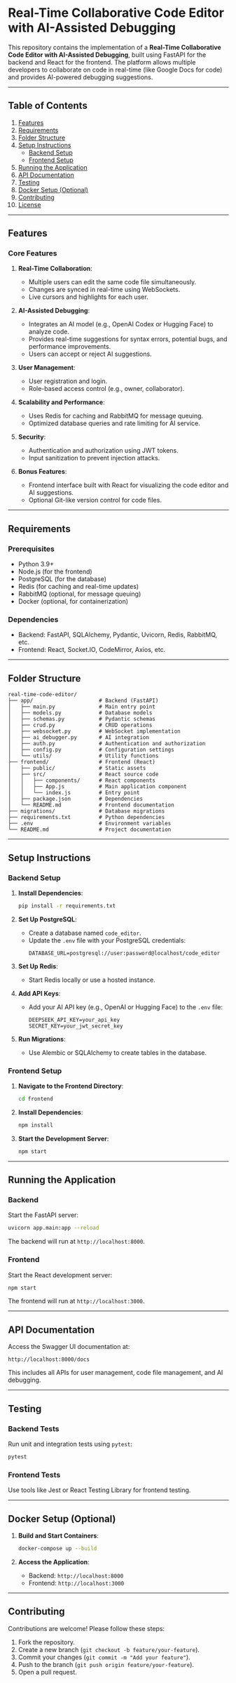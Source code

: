 # Real-Time Collaborative Code Editor with AI-Assisted Debugging

This repository contains the implementation of a **Real-Time Collaborative Code Editor with AI-Assisted Debugging**, built using FastAPI for the backend and React for the frontend. The platform allows multiple developers to collaborate on code in real-time (like Google Docs for code) and provides AI-powered debugging suggestions.

---

## Table of Contents

1. [Features](#features)
2. [Requirements](#requirements)
3. [Folder Structure](#folder-structure)
4. [Setup Instructions](#setup-instructions)
   - [Backend Setup](#backend-setup)
   - [Frontend Setup](#frontend-setup)
5. [Running the Application](#running-the-application)
6. [API Documentation](#api-documentation)
7. [Testing](#testing)
8. [Docker Setup (Optional)](#docker-setup-optional)
9. [Contributing](#contributing)
10. [License](#license)

---

## Features

### Core Features
1. **Real-Time Collaboration**:
   - Multiple users can edit the same code file simultaneously.
   - Changes are synced in real-time using WebSockets.
   - Live cursors and highlights for each user.

2. **AI-Assisted Debugging**:
   - Integrates an AI model (e.g., OpenAI Codex or Hugging Face) to analyze code.
   - Provides real-time suggestions for syntax errors, potential bugs, and performance improvements.
   - Users can accept or reject AI suggestions.

3. **User Management**:
   - User registration and login.
   - Role-based access control (e.g., owner, collaborator).

4. **Scalability and Performance**:
   - Uses Redis for caching and RabbitMQ for message queuing.
   - Optimized database queries and rate limiting for AI service.

5. **Security**:
   - Authentication and authorization using JWT tokens.
   - Input sanitization to prevent injection attacks.

6. **Bonus Features**:
   - Frontend interface built with React for visualizing the code editor and AI suggestions.
   - Optional Git-like version control for code files.

---

## Requirements

### Prerequisites
- Python 3.9+
- Node.js (for the frontend)
- PostgreSQL (for the database)
- Redis (for caching and real-time updates)
- RabbitMQ (optional, for message queuing)
- Docker (optional, for containerization)

### Dependencies
- Backend: FastAPI, SQLAlchemy, Pydantic, Uvicorn, Redis, RabbitMQ, etc.
- Frontend: React, Socket.IO, CodeMirror, Axios, etc.

---

## Folder Structure

```
real-time-code-editor/
├── app/                     # Backend (FastAPI)
│   ├── main.py              # Main entry point
│   ├── models.py            # Database models
│   ├── schemas.py           # Pydantic schemas
│   ├── crud.py              # CRUD operations
│   ├── websocket.py         # WebSocket implementation
│   ├── ai_debugger.py       # AI integration
│   ├── auth.py              # Authentication and authorization
│   ├── config.py            # Configuration settings
│   └── utils/               # Utility functions
├── frontend/                # Frontend (React)
│   ├── public/              # Static assets
│   ├── src/                 # React source code
│   │   ├── components/      # React components
│   │   ├── App.js           # Main application component
│   │   └── index.js         # Entry point
│   ├── package.json         # Dependencies
│   └── README.md            # Frontend documentation
├── migrations/              # Database migrations
├── requirements.txt         # Python dependencies
├── .env                     # Environment variables
└── README.md                # Project documentation
```

---

## Setup Instructions

### Backend Setup

1. **Install Dependencies**:
   ```bash
   pip install -r requirements.txt
   ```

2. **Set Up PostgreSQL**:
   - Create a database named `code_editor`.
   - Update the `.env` file with your PostgreSQL credentials:
     ```env
     DATABASE_URL=postgresql://user:password@localhost/code_editor
     ```

3. **Set Up Redis**:
   - Start Redis locally or use a hosted instance.

4. **Add API Keys**:
   - Add your AI API key (e.g., OpenAI or Hugging Face) to the `.env` file:
     ```env
     DEEPSEEK_API_KEY=your_api_key
     SECRET_KEY=your_jwt_secret_key
     ```

5. **Run Migrations**:
   - Use Alembic or SQLAlchemy to create tables in the database.

### Frontend Setup

1. **Navigate to the Frontend Directory**:
   ```bash
   cd frontend
   ```

2. **Install Dependencies**:
   ```bash
   npm install
   ```

3. **Start the Development Server**:
   ```bash
   npm start
   ```

---

## Running the Application

### Backend
Start the FastAPI server:
```bash
uvicorn app.main:app --reload
```

The backend will run at `http://localhost:8000`.

### Frontend
Start the React development server:
```bash
npm start
```

The frontend will run at `http://localhost:3000`.

---

## API Documentation

Access the Swagger UI documentation at:
```
http://localhost:8000/docs
```

This includes all APIs for user management, code file management, and AI debugging.

---

## Testing

### Backend Tests
Run unit and integration tests using `pytest`:
```bash
pytest
```

### Frontend Tests
Use tools like Jest or React Testing Library for frontend testing.

---

## Docker Setup (Optional)

1. **Build and Start Containers**:
   ```bash
   docker-compose up --build
   ```

2. **Access the Application**:
   - Backend: `http://localhost:8000`
   - Frontend: `http://localhost:3000`

---

## Contributing

Contributions are welcome! Please follow these steps:
1. Fork the repository.
2. Create a new branch (`git checkout -b feature/your-feature`).
3. Commit your changes (`git commit -m "Add your feature"`).
4. Push to the branch (`git push origin feature/your-feature`).
5. Open a pull request.


